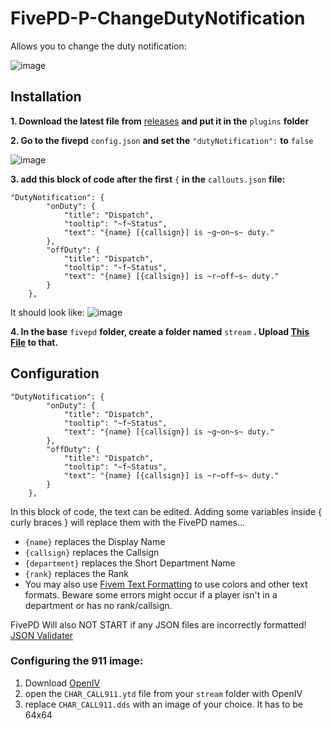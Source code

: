 # FivePD-P-ChangeDutyNotification

Allows you to change the duty notification:

![image](https://github.com/gggdunlix/FivePD-P-ChangeDutyNotification/assets/33298379/6b6496d7-a9f0-442c-be2e-0f792a339a60)


## Installation

**1. Download the latest file from** [releases](/releases) **and put it in the** `plugins` **folder**

**2. Go to the fivepd** `config.json` **and set the** `"dutyNotification":` **to** `false` 

![image](https://github.com/gggdunlix/FivePD-P-ChangeDutyNotification/assets/33298379/cdd42a96-9903-48ec-87f7-108d2c10c129)

**3. add this block of code after the first** `{` **in the** `callouts.json` **file:**

```
"DutyNotification": {
		"onDuty": {
			"title": "Dispatch",
			"tooltip": "~f~Status",
			"text": "{name} [{callsign}] is ~g~on~s~ duty."
		},
		"offDuty": {
			"title": "Dispatch",
			"tooltip": "~f~Status",
			"text": "{name} [{callsign}] is ~r~off~s~ duty."
		}
	},
```
It should look like: ![image](https://github.com/gggdunlix/FivePD-P-ChangeDutyNotification/assets/33298379/ca147f60-6a57-4e38-b73f-e0a88dcd6a74)

**4. In the base** `fivepd`  **folder, create a folder named** `stream` **. Upload [This File]() to that.**


## Configuration
```
"DutyNotification": {
		"onDuty": {
			"title": "Dispatch",
			"tooltip": "~f~Status",
			"text": "{name} [{callsign}] is ~g~on~s~ duty."
		},
		"offDuty": {
			"title": "Dispatch",
			"tooltip": "~f~Status",
			"text": "{name} [{callsign}] is ~r~off~s~ duty."
		}
	},
```
In this block of code, the text can be edited. Adding some variables inside { curly braces } will replace them with the FivePD names...
* `{name}` replaces the Display Name
* `{callsign}` replaces the Callsign
* `{department}` replaces the Short Department Name
* `{rank}` replaces the Rank
* You may also use [Fivem Text Formatting](https://docs.fivem.net/docs/game-references/text-formatting/) to use colors and other text formats.
Beware some errors might occur if a player isn't in a department or has no rank/callsign.

FivePD Will also NOT START if any JSON files are incorrectly formatted!
[JSON Validater](https://jsonlint.com/)

### Configuring the 911 image:
1. Download [OpenIV](openiv.org/)
2. open the `CHAR_CALL911.ytd` file from your `stream` folder with OpenIV
3. replace `CHAR_CALL911.dds` with an image of your choice. It has to be 64x64

